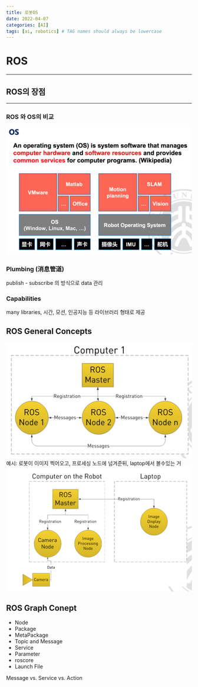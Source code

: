 ```yaml
---
title: 로봇OS
date: 2022-04-07
categories: [AI]
tags: [ai, robotics] # TAG names should always be lowercase
---
```


# ROS

---

## ROS의 장점

---

### ROS 와 OS의 비교

![img-description](/assets/img/myimg/osVSros.png)

### Plumbing (消息管道)

publish - subscribe 의 방식으로 data 관리

### Capabilities

many libraries, 시간, 모션, 인공지능 등 라이브러리 형태로 제공

## ROS General Concepts

![img-description](/assets/img/myimg/rosgeneralconcep.png)
예시:
로봇이 이미지 찍어오고, 프로세싱 노드에 넘겨준뒤, laptop에서 볼수있는 거
![img-description](/assets/img/myimg/rosgeneralconcepex.png)

## ROS Graph Conept

- Node
- Package
- MetaPackage
- Topic and Message
- Service
- Parameter
- roscore
- Launch File

Message vs. Service vs. Action
